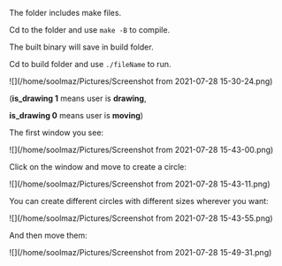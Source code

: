 The folder includes make files.

Cd to the folder and use `make -B` to compile.

The built binary will save in build folder.

Cd to build folder and use `./fileName` to run.

![](/home/soolmaz/Pictures/Screenshot from 2021-07-28 15-30-24.png)

(**is_drawing 1** means user is **drawing**,

 **is_drawing 0** means user is **moving**)



The first window you see:

![](/home/soolmaz/Pictures/Screenshot from 2021-07-28 15-43-00.png)

Click on the window and move to create a circle:

![](/home/soolmaz/Pictures/Screenshot from 2021-07-28 15-43-11.png)

You can create different circles with different sizes wherever you want:

![](/home/soolmaz/Pictures/Screenshot from 2021-07-28 15-43-55.png)

And then move them:

![](/home/soolmaz/Pictures/Screenshot from 2021-07-28 15-49-31.png)

